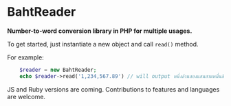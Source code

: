 BahtReader
=====
**Number-to-word conversion library in PHP for multiple usages.**

To get started, just instantiate a new object and call `read()` method.

For example:
```php
    $reader = new BahtReader;
    echo $reader->read('1,234,567.89') // will output หนึ่งล้านสองแสนสามหมื่นสี่พันห้าร้อยหกสิบเจ็ดบาทแปดสิบเก้าสตางค์
```

JS and Ruby versions are coming. Contributions to features and languages are welcome.
